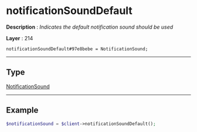 # notificationSoundDefault

**Description** : *Indicates the default notification sound should be used*

**Layer** : 214

```tl
notificationSoundDefault#97e8bebe = NotificationSound;
```

---

## Type

[NotificationSound](type/NotificationSound)

---

## Example

```php
$notificationSound = $client->notificationSoundDefault();
```